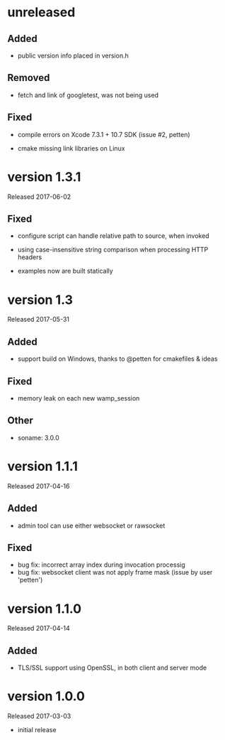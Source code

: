 unreleased
==========

## Added

- public version info placed in version.h

## Removed

- fetch and link of googletest, was not being used

## Fixed

- compile errors on Xcode 7.3.1 + 10.7 SDK (issue #2, petten)

- cmake missing link libraries on Linux

version 1.3.1
=============

Released 2017-06-02

## Fixed

- configure script can handle relative path to source, when invoked

- using case-insensitive string comparison when processing HTTP headers

- examples now are built statically

version 1.3
===========

Released 2017-05-31

## Added

- support build on Windows, thanks to @petten for cmakefiles & ideas

## Fixed

- memory leak on each new wamp_session

## Other

- soname: 3.0.0

version 1.1.1
=============

Released 2017-04-16

## Added

- admin tool can use either websocket or rawsocket

## Fixed

- bug fix: incorrect array index during invocation processig
- bug fix: websocket client was not apply frame mask (issue by user 'petten')

version 1.1.0
=============

Released 2017-04-14

## Added

- TLS/SSL support using OpenSSL, in both client and server mode

version 1.0.0
=============

Released 2017-03-03

- initial release
